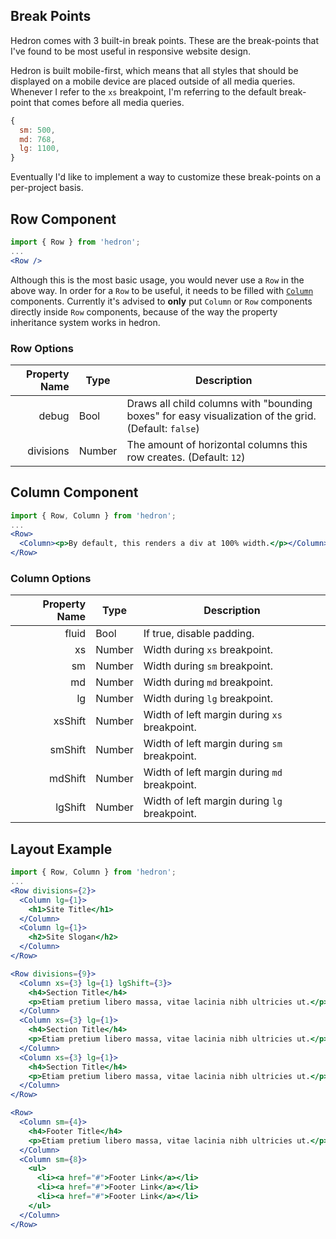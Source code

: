 ## Break Points

Hedron comes with 3 built-in break points. These are the break-points that I've found to be most useful in responsive website design.

Hedron is built mobile-first, which means that all styles that should be displayed on a mobile device are placed outside of all media queries. Whenever I refer to the `xs` breakpoint, I'm referring to the default break-point that comes before all media queries.

``` js
{
  sm: 500,
  md: 768,
  lg: 1100,
}
```

Eventually I'd like to implement a way to customize these break-points on a per-project basis.

## Row Component 

``` jsx
import { Row } from 'hedron';
...
<Row />
```

Although this is the most basic usage, you would never use a `Row` in the above way. In order for a `Row` to be useful, it needs to be filled with [`Column`](#column-component) components. Currently it's advised to __only__ put `Column` or `Row` components directly inside `Row` components, because of the way the property inheritance system works in hedron.

### Row Options

| Property Name  |      Type     |  Description  |
| -------------: | ------------- | ------------- |
|          debug |      Bool     | Draws all child columns with "bounding boxes" for easy visualization of the grid. (Default: `false`) |
|      divisions |     Number    | The amount of horizontal columns this row creates. (Default: `12`) |

## Column Component

``` jsx
import { Row, Column } from 'hedron';
...
<Row>
  <Column><p>By default, this renders a div at 100% width.</p></Column>
</Row>
```

### Column Options

| Property Name  |      Type     |  Description  |
| -------------: | ------------- | ------------- |
|          fluid |      Bool     | If true, disable padding. |
|             xs |     Number    | Width during `xs` breakpoint. |
|             sm |     Number    | Width during `sm` breakpoint. |
|             md |     Number    | Width during `md` breakpoint. |
|             lg |     Number    | Width during `lg` breakpoint. |
|        xsShift |     Number    | Width of left margin during `xs` breakpoint. |
|        smShift |     Number    | Width of left margin during `sm` breakpoint. |
|        mdShift |     Number    | Width of left margin during `md` breakpoint. |
|        lgShift |     Number    | Width of left margin during `lg` breakpoint. |


## Layout Example

``` jsx
import { Row, Column } from 'hedron';
...
<Row divisions={2}>
  <Column lg={1}>
    <h1>Site Title</h1>
  </Column>
  <Column lg={1}>
    <h2>Site Slogan</h2>
  </Column>
</Row>

<Row divisions={9}>
  <Column xs={3} lg={1} lgShift={3}>
    <h4>Section Title</h4>
    <p>Etiam pretium libero massa, vitae lacinia nibh ultricies ut.</p>
  </Column>
  <Column xs={3} lg={1}>
    <h4>Section Title</h4>
    <p>Etiam pretium libero massa, vitae lacinia nibh ultricies ut.</p>
  </Column>
  <Column xs={3} lg={1}>
    <h4>Section Title</h4>
    <p>Etiam pretium libero massa, vitae lacinia nibh ultricies ut.</p>
  </Column>
</Row>

<Row>
  <Column sm={4}>
    <h4>Footer Title</h4>
    <p>Etiam pretium libero massa, vitae lacinia nibh ultricies ut.</p>
  </Column>
  <Column sm={8}>
    <ul>
      <li><a href="#">Footer Link</a></li>
      <li><a href="#">Footer Link</a></li>
      <li><a href="#">Footer Link</a></li>
    </ul>
  </Column>
</Row>
```